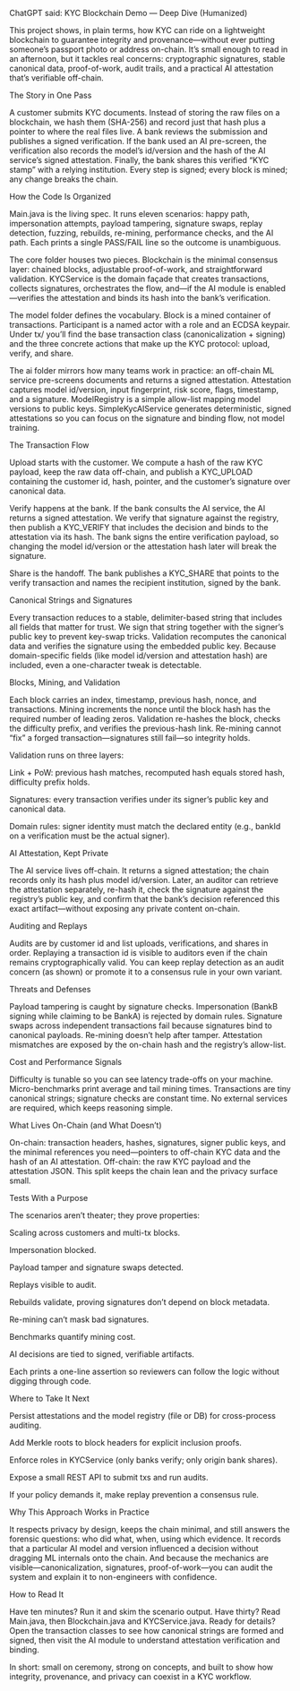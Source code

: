 ChatGPT said:
KYC Blockchain Demo — Deep Dive (Humanized)

This project shows, in plain terms, how KYC can ride on a lightweight blockchain to guarantee integrity and provenance—without ever putting someone’s passport photo or address on-chain. It’s small enough to read in an afternoon, but it tackles real concerns: cryptographic signatures, stable canonical data, proof-of-work, audit trails, and a practical AI attestation that’s verifiable off-chain.

The Story in One Pass

A customer submits KYC documents. Instead of storing the raw files on a blockchain, we hash them (SHA-256) and record just that hash plus a pointer to where the real files live. A bank reviews the submission and publishes a signed verification. If the bank used an AI pre-screen, the verification also records the model’s id/version and the hash of the AI service’s signed attestation. Finally, the bank shares this verified “KYC stamp” with a relying institution. Every step is signed; every block is mined; any change breaks the chain.

How the Code Is Organized

Main.java is the living spec. It runs eleven scenarios: happy path, impersonation attempts, payload tampering, signature swaps, replay detection, fuzzing, rebuilds, re-mining, performance checks, and the AI path. Each prints a single PASS/FAIL line so the outcome is unambiguous.

The core folder houses two pieces. Blockchain is the minimal consensus layer: chained blocks, adjustable proof-of-work, and straightforward validation. KYCService is the domain façade that creates transactions, collects signatures, orchestrates the flow, and—if the AI module is enabled—verifies the attestation and binds its hash into the bank’s verification.

The model folder defines the vocabulary. Block is a mined container of transactions. Participant is a named actor with a role and an ECDSA keypair. Under tx/ you’ll find the base transaction class (canonicalization + signing) and the three concrete actions that make up the KYC protocol: upload, verify, and share.

The ai folder mirrors how many teams work in practice: an off-chain ML service pre-screens documents and returns a signed attestation. Attestation captures model id/version, input fingerprint, risk score, flags, timestamp, and a signature. ModelRegistry is a simple allow-list mapping model versions to public keys. SimpleKycAIService generates deterministic, signed attestations so you can focus on the signature and binding flow, not model training.

The Transaction Flow

Upload starts with the customer. We compute a hash of the raw KYC payload, keep the raw data off-chain, and publish a KYC_UPLOAD containing the customer id, hash, pointer, and the customer’s signature over canonical data.

Verify happens at the bank. If the bank consults the AI service, the AI returns a signed attestation. We verify that signature against the registry, then publish a KYC_VERIFY that includes the decision and binds to the attestation via its hash. The bank signs the entire verification payload, so changing the model id/version or the attestation hash later will break the signature.

Share is the handoff. The bank publishes a KYC_SHARE that points to the verify transaction and names the recipient institution, signed by the bank.

Canonical Strings and Signatures

Every transaction reduces to a stable, delimiter-based string that includes all fields that matter for trust. We sign that string together with the signer’s public key to prevent key-swap tricks. Validation recomputes the canonical data and verifies the signature using the embedded public key. Because domain-specific fields (like model id/version and attestation hash) are included, even a one-character tweak is detectable.

Blocks, Mining, and Validation

Each block carries an index, timestamp, previous hash, nonce, and transactions. Mining increments the nonce until the block hash has the required number of leading zeros. Validation re-hashes the block, checks the difficulty prefix, and verifies the previous-hash link. Re-mining cannot “fix” a forged transaction—signatures still fail—so integrity holds.

Validation runs on three layers:

Link + PoW: previous hash matches, recomputed hash equals stored hash, difficulty prefix holds.

Signatures: every transaction verifies under its signer’s public key and canonical data.

Domain rules: signer identity must match the declared entity (e.g., bankId on a verification must be the actual signer).

AI Attestation, Kept Private

The AI service lives off-chain. It returns a signed attestation; the chain records only its hash plus model id/version. Later, an auditor can retrieve the attestation separately, re-hash it, check the signature against the registry’s public key, and confirm that the bank’s decision referenced this exact artifact—without exposing any private content on-chain.

Auditing and Replays

Audits are by customer id and list uploads, verifications, and shares in order. Replaying a transaction id is visible to auditors even if the chain remains cryptographically valid. You can keep replay detection as an audit concern (as shown) or promote it to a consensus rule in your own variant.

Threats and Defenses

Payload tampering is caught by signature checks. Impersonation (BankB signing while claiming to be BankA) is rejected by domain rules. Signature swaps across independent transactions fail because signatures bind to canonical payloads. Re-mining doesn’t help after tamper. Attestation mismatches are exposed by the on-chain hash and the registry’s allow-list.

Cost and Performance Signals

Difficulty is tunable so you can see latency trade-offs on your machine. Micro-benchmarks print average and tail mining times. Transactions are tiny canonical strings; signature checks are constant time. No external services are required, which keeps reasoning simple.

What Lives On-Chain (and What Doesn’t)

On-chain: transaction headers, hashes, signatures, signer public keys, and the minimal references you need—pointers to off-chain KYC data and the hash of an AI attestation. Off-chain: the raw KYC payload and the attestation JSON. This split keeps the chain lean and the privacy surface small.

Tests With a Purpose

The scenarios aren’t theater; they prove properties:

Scaling across customers and multi-tx blocks.

Impersonation blocked.

Payload tamper and signature swaps detected.

Replays visible to audit.

Rebuilds validate, proving signatures don’t depend on block metadata.

Re-mining can’t mask bad signatures.

Benchmarks quantify mining cost.

AI decisions are tied to signed, verifiable artifacts.

Each prints a one-line assertion so reviewers can follow the logic without digging through code.

Where to Take It Next

Persist attestations and the model registry (file or DB) for cross-process auditing.

Add Merkle roots to block headers for explicit inclusion proofs.

Enforce roles in KYCService (only banks verify; only origin bank shares).

Expose a small REST API to submit txs and run audits.

If your policy demands it, make replay prevention a consensus rule.

Why This Approach Works in Practice

It respects privacy by design, keeps the chain minimal, and still answers the forensic questions: who did what, when, using which evidence. It records that a particular AI model and version influenced a decision without dragging ML internals onto the chain. And because the mechanics are visible—canonicalization, signatures, proof-of-work—you can audit the system and explain it to non-engineers with confidence.

How to Read It

Have ten minutes? Run it and skim the scenario output. Have thirty? Read Main.java, then Blockchain.java and KYCService.java. Ready for details? Open the transaction classes to see how canonical strings are formed and signed, then visit the AI module to understand attestation verification and binding.

In short: small on ceremony, strong on concepts, and built to show how integrity, provenance, and privacy can coexist in a KYC workflow.
